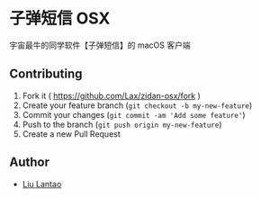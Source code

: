 # 子弹短信 OSX

宇宙最牛的同学软件【子弹短信】的 macOS 客户端


## Contributing

1. Fork it ( https://github.com/Lax/zidan-osx/fork )
2. Create your feature branch (`git checkout -b my-new-feature`)
3. Commit your changes (`git commit -am 'Add some feature'`)
4. Push to the branch (`git push origin my-new-feature`)
5. Create a new Pull Request


## Author

* [Liu Lantao](https://github.com/Lax)
